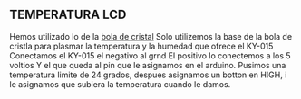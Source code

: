 ## TEMPERATURA LCD


Hemos utilizado lo de la [bola de cristal](https://github.com/Draken666/ARDUINO/blob/main/Bola%20de%20cristal.MD)
Solo utilizemos la base de la bola de cristla para plasmar la temperatura y la humedad que ofrece el KY-015
Conectamos el KY-015   el negativo al grnd
El positivo lo conectemos a los 5 voltios
Y el que queda al pin que le asignamos en el arduino.
Pusimos una temperatura limite de 24 grados, despues asignamos un botton en HIGH, i le asignamos que subiera la temperatura cuando le damos.
